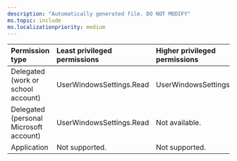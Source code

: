 ```yaml
---
description: "Automatically generated file. DO NOT MODIFY"
ms.topic: include
ms.localizationpriority: medium
---
```


|Permission type|Least privileged permissions|Higher privileged permissions|
|:---|:---|:---|
|Delegated (work or school account)|UserWindowsSettings.Read|UserWindowsSettings.Read.All|
|Delegated (personal Microsoft account)|UserWindowsSettings.Read|Not available.|
|Application|Not supported.|Not supported.|

